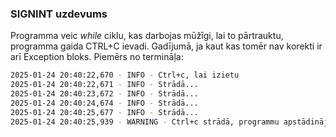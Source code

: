 ### SIGNINT uzdevums

Programma veic *while* ciklu, kas darbojas mūžīgi, lai to pārtrauktu, programma gaida CTRL+C ievadi. Gadījumā, ja kaut kas tomēr nav korekti ir arī Exception bloks.
Piemērs no termināļa: 

```bash
2025-01-24 20:40:22,670 - INFO - Ctrl+c, lai izietu
2025-01-24 20:40:22,671 - INFO - Strādā...
2025-01-24 20:40:23,672 - INFO - Strādā...
2025-01-24 20:40:24,674 - INFO - Strādā...
2025-01-24 20:40:25,677 - INFO - Strādā...
2025-01-24 20:40:25,939 - WARNING - Ctrl+c strādā, programmu apstādināja lietotājs
```